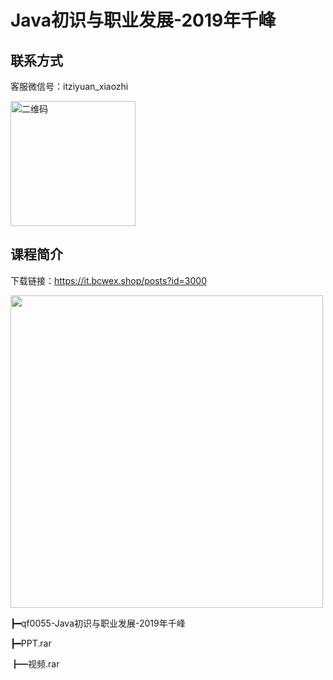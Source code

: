 # Java初识与职业发展-2019年千峰

## 联系方式

客服微信号：itziyuan_xiaozhi

<img src="https://ziyuanyun.oss-cn-guangzhou.aliyuncs.com/common/20240614073449/666b82192834a.jpg" width="200" height="200" alt="二维码">

## 课程简介

下载链接：https://it.bcwex.shop/posts?id=3000

<img src="https://ziyuanyun.oss-cn-guangzhou.aliyuncs.com/yun/20240515184910/66449326153bd.jpg" width="500" alt="">

  ┣━qf0055-Java初识与职业发展-2019年千峰

 ┣━PPT.rar

 ┣━视频.rar

  
